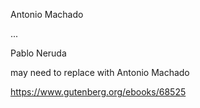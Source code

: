 Antonio Machado

  ...
  
  Pablo Neruda 


  may need to replace with Antonio Machado

  https://www.gutenberg.org/ebooks/68525
